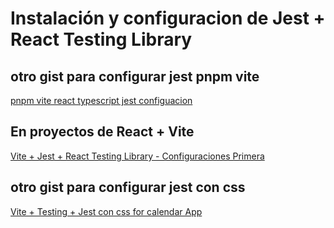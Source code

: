 # Instalación y configuracion de Jest + React Testing Library

## otro gist para configurar jest pnpm vite

[pnpm vite react typescript jest configuacion](https://gist.github.com/michaeljav/1a7fdfffd34bd1d9719a8efbde8db431)

## En proyectos de React + Vite

[Vite + Jest + React Testing Library - Configuraciones Primera](https://gist.github.com/michaeljav/83b1242143c56c9823c33e5fda812ce1/)

## otro gist para configurar jest con css

[Vite + Testing + Jest con css for calendar App](https://gist.github.com/michaeljav/57293751e2a0f04a6f40c7d22657193b/)

```

```
